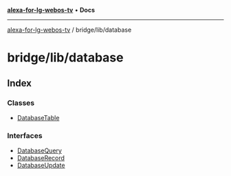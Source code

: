 [**alexa-for-lg-webos-tv**](../../../README.md) • **Docs**

***

[alexa-for-lg-webos-tv](../../../modules.md) / bridge/lib/database

# bridge/lib/database

## Index

### Classes

- [DatabaseTable](classes/DatabaseTable.md)

### Interfaces

- [DatabaseQuery](interfaces/DatabaseQuery.md)
- [DatabaseRecord](interfaces/DatabaseRecord.md)
- [DatabaseUpdate](interfaces/DatabaseUpdate.md)
